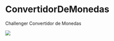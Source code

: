 # ConvertidorDeMonedas
Challenger Convertidor de Monedas

<p align="left">
   <img src="https://img.shields.io/badge/STATUS-Creado-Terminado-blue">
   </p>
